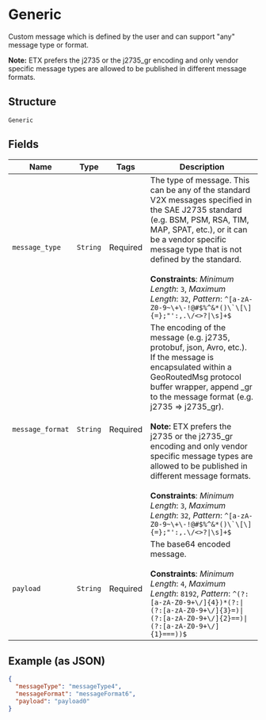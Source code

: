 
# Generic

Custom message which is defined by the user and can support "any" message type or format.

**Note:** ETX prefers the j2735 or the j2735_gr encoding and only vendor specific message types are allowed to be published in different message formats.

## Structure

`Generic`

## Fields

| Name | Type | Tags | Description |
|  --- | --- | --- | --- |
| `message_type` | `String` | Required | The type of message. This can be any of the standard V2X messages specified in the SAE J2735 standard (e.g. BSM, PSM, RSA, TIM, MAP, SPAT, etc.), or it can be a vendor specific message type that is not defined by the standard.<br><br>**Constraints**: *Minimum Length*: `3`, *Maximum Length*: `32`, *Pattern*: ``^[a-zA-Z0-9~\+\-!@#$%^&*()\`\[\]{=};"':,.\/<>?\|\s]+$`` |
| `message_format` | `String` | Required | The encoding of the message (e.g. j2735, protobuf, json, Avro, etc.). If the message is encapsulated within a GeoRoutedMsg protocol buffer wrapper, append _gr to the message format (e.g. j2735 => j2735_gr).<br><br>**Note:** ETX prefers the j2735 or the j2735_gr encoding and only vendor specific message types are allowed to be published in different message formats.<br><br>**Constraints**: *Minimum Length*: `3`, *Maximum Length*: `32`, *Pattern*: ``^[a-zA-Z0-9~\+\-!@#$%^&*()\`\[\]{=};"':,.\/<>?\|\s]+$`` |
| `payload` | `String` | Required | The base64 encoded message.<br><br>**Constraints**: *Minimum Length*: `4`, *Maximum Length*: `8192`, *Pattern*: `^(?:[a-zA-Z0-9+\/]{4})*(?:\|(?:[a-zA-Z0-9+\/]{3}=)\|(?:[a-zA-Z0-9+\/]{2}==)\|(?:[a-zA-Z0-9+\/]{1}===))$` |

## Example (as JSON)

```json
{
  "messageType": "messageType4",
  "messageFormat": "messageFormat6",
  "payload": "payload0"
}
```

